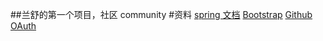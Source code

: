##兰舒的第一个项目，社区 community
#资料
[spring 文档](https://spring.io/guides)
[Bootstrap](https://v3.bootcss.com/getting-started/) 
[Github OAuth](https://developer.github.com/apps/building-oauth-apps/creating-an-oauth-app/)
